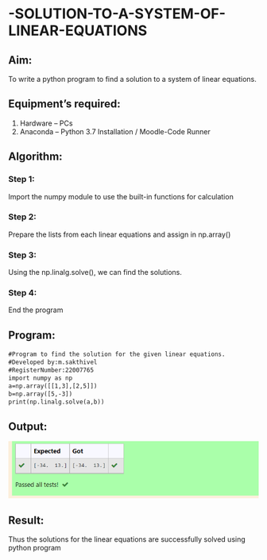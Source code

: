 # -SOLUTION-TO-A-SYSTEM-OF-LINEAR-EQUATIONS
## Aim:
To write a python program to find a solution to a system of linear equations.
## Equipment’s required:
1. 	Hardware – PCs
2. 	Anaconda – Python 3.7 Installation / Moodle-Code Runner
## Algorithm:
### Step 1: 
Import the numpy module to use the built-in functions for calculation
### Step 2: 
Prepare the lists from each linear equations and assign in np.array()
### Step 3: 
Using the np.linalg.solve(), we can find the solutions.
### Step 4: 
End the program
## Program:
```
#Program to find the solution for the given linear equations.
#Developed by:m.sakthivel
#RegisterNumber:22007765
import numpy as np
a=np.array([[1,3],[2,5]])
b=np.array([5,-3])
print(np.linalg.solve(a,b))
```

## Output:
![output](./Screenshot%202023-01-03%20155407.png)

## Result: 
Thus the solutions for the linear equations are successfully solved using python program

